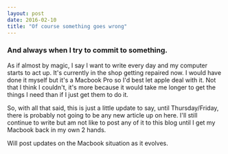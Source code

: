 ```yaml
---
layout: post
date: 2016-02-10
title: "Of course something goes wrong"
---
```


### And always when I try to commit to something.

As if almost by magic, I say I want to write every day and my computer starts to act up. It's currently in the shop getting repaired now. I would have done it myself but it's a Macbook Pro so I'd best let apple deal with it. Not that I think I couldn't, it's more because it would take me longer to get the things I need than if I just get them to do it.

So, with all that said, this is just a little update to say, until Thursday/Friday, there is probably not going to be any new article up on here. I'll still continue to write but am not like to post any of it to this blog until I get my Macbook back in my own 2 hands.

Will post updates on the Macbook situation as it evolves.